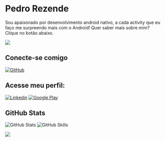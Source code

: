 # Pedro Rezende
Sou apaixonado por desenvolvimento android nativo, a cada activity que eu faço me surpreendo mais com o Android! Quer saber mais sobre mim? Clique no botão abaixo.

[![](https://cloud.netlifyusercontent.com/assets/344dbf88-fdf9-42bb-adb4-46f01eedd629/c28d1061-95a7-44bf-b469-f6172ac28dfe/svg-arduino-pushbutton-image3.svg)](https://rezende-apps.web.app/)

## Conecte-se comigo
[![GitHub](https://img.shields.io/badge/GitHub-000000?style=for-the-badge&logo=github&logoColor=fff)](https://github.com/Pedro-Luigi)

## Acesse meu perfil:
[![Linkedin](https://img.shields.io/badge/-LinkedIn-%230077B5?style=for-the-badge&logo=linkedin&logoColor=white)](https://www.linkedin.com/in/pedro-luigi-rezende/)
[![Google Play](https://img.shields.io/badge/-Google%20Play-green?style=for-the-badge&logo=googleplay&logoColor=white)](https://play.google.com/store/apps/dev?id=5353446971547721787) 

## GitHub Stats
![GitHub Stats](https://github-readme-stats.vercel.app/api?username=Pedro-Luigi&theme=transparent&bg_color=000000&border_color=fff&show_icons=true&icon_color=ec63a1&title_color=ec63a1&text_color=fff&hide_title=true&hide)
![GitHub Skills](https://github-readme-stats.vercel.app/api/top-langs/?username=Pedro-Luigi&layout=compact&langs_count=7&theme=dark)

![](https://komarev.com/ghpvc/?username=Pedro-Luigi&color=red)

